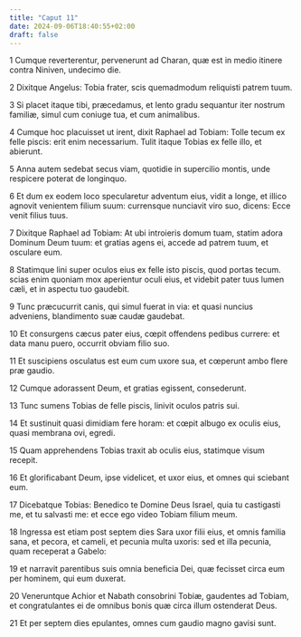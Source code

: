 ```yaml
---
title: "Caput 11"
date: 2024-09-06T18:40:55+02:00
draft: false
---
```




1 Cumque reverterentur, pervenerunt ad Charan, quæ est in medio itinere contra Niniven, undecimo die.

2 Dixitque Angelus: Tobia frater, scis quemadmodum reliquisti patrem tuum.

3 Si placet itaque tibi, præcedamus, et lento gradu sequantur iter nostrum familiæ, simul cum coniuge tua, et cum animalibus.

4 Cumque hoc placuisset ut irent, dixit Raphael ad Tobiam: Tolle tecum ex felle piscis: erit enim necessarium. Tulit itaque Tobias ex felle illo, et abierunt.

5 Anna autem sedebat secus viam, quotidie in supercilio montis, unde respicere poterat de longinquo.

6 Et dum ex eodem loco specularetur adventum eius, vidit a longe, et illico agnovit venientem filium suum: currensque nunciavit viro suo, dicens: Ecce venit filius tuus.

7 Dixitque Raphael ad Tobiam: At ubi introieris domum tuam, statim adora Dominum Deum tuum: et gratias agens ei, accede ad patrem tuum, et osculare eum.

8 Statimque lini super oculos eius ex felle isto piscis, quod portas tecum. scias enim quoniam mox aperientur oculi eius, et videbit pater tuus lumen cæli, et in aspectu tuo gaudebit.

9 Tunc præcucurrit canis, qui simul fuerat in via: et quasi nuncius adveniens, blandimento suæ caudæ gaudebat.

10 Et consurgens cæcus pater eius, cœpit offendens pedibus currere: et data manu puero, occurrit obviam filio suo.

11 Et suscipiens osculatus est eum cum uxore sua, et cœperunt ambo flere præ gaudio.

12 Cumque adorassent Deum, et gratias egissent, consederunt.

13 Tunc sumens Tobias de felle piscis, linivit oculos patris sui.

14 Et sustinuit quasi dimidiam fere horam: et cœpit albugo ex oculis eius, quasi membrana ovi, egredi.

15 Quam apprehendens Tobias traxit ab oculis eius, statimque visum recepit.

16 Et glorificabant Deum, ipse videlicet, et uxor eius, et omnes qui sciebant eum.

17 Dicebatque Tobias: Benedico te Domine Deus Israel, quia tu castigasti me, et tu salvasti me: et ecce ego video Tobiam filium meum.

18 Ingressa est etiam post septem dies Sara uxor filii eius, et omnis familia sana, et pecora, et cameli, et pecunia multa uxoris: sed et illa pecunia, quam receperat a Gabelo:

19 et narravit parentibus suis omnia beneficia Dei, quæ fecisset circa eum per hominem, qui eum duxerat.

20 Veneruntque Achior et Nabath consobrini Tobiæ, gaudentes ad Tobiam, et congratulantes ei de omnibus bonis quæ circa illum ostenderat Deus.

21 Et per septem dies epulantes, omnes cum gaudio magno gavisi sunt.

